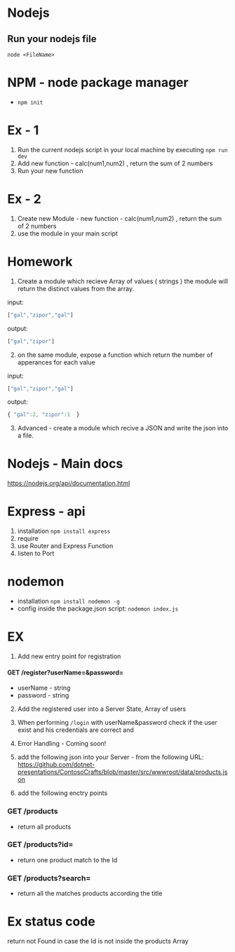 # Nodejs
## Run your nodejs file
`node <FileName>`


# NPM - node package manager
- `npm init`


# Ex - 1    
1. Run the current nodejs script in your local machine
by executing `npm run dev`
2. Add new function - calc(num1,num2) , return the sum of 2 numbers
3. Run your new function 


# Ex - 2 
1. Create new Module  - new function - calc(num1,num2) , return the sum of 2 numbers
2. use the module in your main script


# Homework 
1. Create a module which recieve Array of values ( strings )
the module will return the distinct values from the array.

input:
```javascript
["gal","zipor","gal"]
```
output: 
```javascript
["gal","zipor"]
```

2. on the same module, expose a function which return the number of apperances for each value

input:
```javascript
["gal","zipor","gal"]
```
output: 
```javascript
{ "gal":2, "zipor":1  }
```

3. Advanced - create a module which recive a JSON and write the json into a file.
 

# Nodejs - Main docs
https://nodejs.org/api/documentation.html

# Express - api
1. installation `npm install express`
2. require
3. use Router and Express Function
4. listen to Port


# nodemon 
- installation `npm install nodemon -g`
- config inside the package.json script: `nodemon index.js`


# EX 
1. Add new entry point for registration
#### GET /register?userName=<un>&password=<pw> 
- userName - string
- password - string

2. Add the registered user into a Server State, Array of users

3. When performing `/login` with userName&password check if the user exist and his credentials are correct and

4. Error Handling - Coming soon!

5. add the following json into your Server - from the following URL:
https://github.com/dotnet-presentations/ContosoCrafts/blob/master/src/wwwroot/data/products.json

6. add the following enctry points
### GET /products  
- return all products
### GET /products?id=<id>  
- return one product match to the Id
### GET /products?search=<stitle>  
- return all the matches products according the title


# Ex status code
return not Found in case the Id is not inside the products Array

